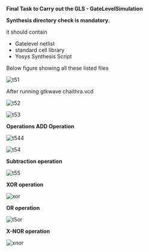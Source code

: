 **Final Task to Carry out the GLS - GateLevelSimulation**

**Synthesis directory check is mandatory.**

it should contain
  -  Gatelevel netlist
  -  standard cell library
  -  Yosys Synthesis Script

Below figure showing all these listed files

![t51](https://github.com/ChaithraDgitub/chaithrad/assets/160298555/9e02c1fd-af73-4040-9b6f-d6768075c390)

After running gtkwave chaithra.vcd

![t52](https://github.com/ChaithraDgitub/chaithrad/assets/160298555/b3092dd6-2275-4723-96c4-6cf96d8a2a8b)

![t53](https://github.com/ChaithraDgitub/chaithrad/assets/160298555/d026b543-b904-4b51-bca6-6ba72cb58d5c)

**Operations
ADD Operation**

![t544](https://github.com/ChaithraDgitub/chaithrad/assets/160298555/55575749-ccf6-4484-8cbb-59bbd090cc05)

![t54](https://github.com/ChaithraDgitub/chaithrad/assets/160298555/7a27852f-b1d8-41df-9d58-fa4f4312b03a)

**Subtraction operation**

![t55](https://github.com/ChaithraDgitub/chaithrad/assets/160298555/cfd3e3b8-fbce-4581-9f47-866299f90363)

**XOR operation**

![xor](https://github.com/ChaithraDgitub/chaithrad/assets/160298555/a3979a92-0eba-4189-820c-c94c34da6009)

**OR operation**

![t5or](https://github.com/ChaithraDgitub/chaithrad/assets/160298555/31af5efc-1183-4cec-b47e-f40c17deacdf)

**X-NOR operation**

![xnor](https://github.com/ChaithraDgitub/chaithrad/assets/160298555/bab081c8-976b-4d69-a512-4f4ff7997187)




